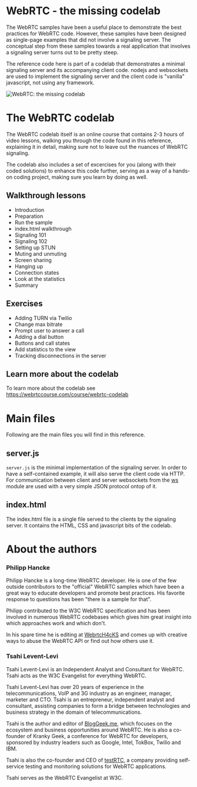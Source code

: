 # WebRTC - the missing codelab
The WebRTC samples have been a useful place to demonstrate the
best practices for WebRTC code. However, these samples have been
designed as single-page examples that did not involve a signaling
server. The conceptual step from these samples towards a real
application that involves a signaling server turns out to be pretty
steep.

The reference code here is part of a codelab that demonstrates a minimal
signaling server and its accompanying client code. nodejs and websockets
are used to implement the signaling server and the client code is "vanilla"
javascript, not using any framework.

![WebRTC: the missing codelab](https://webrtccourse.com/wp-content/uploads/2020/03/20200320.png)

# The WebRTC codelab

The WebRTC codelab itself is an online course that contains 2-3 hours of
video lessons, walking you through the code found in this reference,
explaining it in detail, making sure not to leave out the nuances of
WebRTC signaling.

The codelab also includes a set of excercises for you (along with their
coded solutions) to enhance this code further, serving as a way of a hands-on
coding project, making sure you learn by doing as well.

## Walkthrough lessons

* Introduction
* Preparation
* Run the sample
* index.html walkthrough
* Signaling 101
* Signaling 102
* Setting up STUN
* Muting and unmuting
* Screen sharing
* Hanging up
* Connection states
* Look at the statistics
* Summary

## Exercises

* Adding TURN via Twilio
* Change max bitrate
* Prompt user to answer a call
* Adding a dial button
* Buttons and call states
* Add statistics to the view
* Tracking disconnections in the server

## Learn more about the codelab

To learn more about the codelab see https://webrtccourse.com/course/webrtc-codelab

# Main files

Following are the main files you will find in this reference.

## server.js
`server.js` is the minimal implementation of the signaling server. In order
to have a self-contained example, it will also serve the client code via HTTP.
For communication between client and server websockets from the
[ws](https://www.npmjs.com/package/ws) module are used with a very simple JSON protocol ontop of it.

## index.html
The index.html file is a single file served to the clients by the signaling
server. It contains the HTML, CSS and javascript bits of the codelab.

# About the authors

### Philipp Hancke
Philipp Hancke is a long-time WebRTC developer. He is one of the few outside
contributors to the "official" WebRTC samples which have been a great way to
educate developers and promote best practices. His favorite response to
questions has been "there is a sample for that".

Philipp contributed to the W3C WebRTC specification and has been involved in
numerous WebRTC codebases which gives him great insight into which approaches
work and which don't.

In his spare time he is editing at [WebrtcH4cKS](https://webrtchacks.com/)
and comes up with creative ways to abuse the WebRTC API or find out how
others use it.

### Tsahi Levent-Levi

Tsahi Levent-Levi is an Independent Analyst and Consultant for WebRTC. Tsahi acts as the W3C Evangelist for everything WebRTC.

Tsahi Levent-Levi has over 20 years of experience in the telecommunications, VoIP and 3G industry as an engineer, manager, marketer and CTO. Tsahi is an entrepreneur, independent analyst and consultant, assisting companies to form a bridge between technologies and business strategy in the domain of telecommunications.

Tsahi is the author and editor of [BlogGeek.me](https://bloggeek.me), which focuses on the ecosystem and business opportunities around WebRTC. He is also a co-founder of Kranky Geek, a conference for WebRTC for developers, sponsored by industry leaders such as Google, Intel, TokBox, Twilio and IBM.

Tsahi is also the co-founder and CEO of [testRTC](https://testrtc.com), a company providing self-service testing and monitoring solutions for WebRTC applications.

Tsahi serves as the WebRTC Evangelist at W3C.
